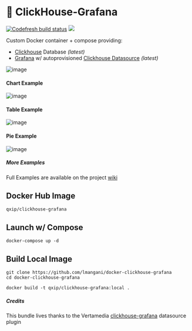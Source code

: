 # :mag_right: ClickHouse-Grafana

[![Codefresh build status]( https://g.codefresh.io/api/badges/build?repoOwner=lmangani&repoName=docker-clickhouse-grafana&branch=master&pipelineName=docker-clickhouse-grafana&accountName=lmangani&type=cf-1)]( https://g.codefresh.io/repositories/lmangani/docker-clickhouse-grafana/builds?filter=trigger:build;branch:master;service:59fdf001a13744000180f5f7~docker-clickhouse-grafana) <img src="https://img.shields.io/docker/pulls/qxip/clickhouse-grafana.svg"/> 

Custom Docker container + compose providing:
* [Clickhouse](https://github.com/yandex/ClickHouse/) Database _(latest)_
* [Grafana](https://github.com/grafana/grafana) w/ autoprovisioned [Clickhouse Datasource](https://github.com/Vertamedia/clickhouse-grafana) _(latest)_

![image](https://user-images.githubusercontent.com/1423657/32409700-ef67af3e-c1b0-11e7-80d6-cf75172f9f38.png)

#### Chart Example
![image](https://user-images.githubusercontent.com/1423657/32409943-84bb92e4-c1b6-11e7-9a79-659e26bac45f.png)

#### Table Example
![image](https://user-images.githubusercontent.com/1423657/32409937-5d0ce874-c1b6-11e7-8f39-f333d47eb817.png)

#### Pie Example
![image](https://user-images.githubusercontent.com/1423657/32410028-19c33b66-c1b8-11e7-85a3-4e92b2c87c90.png)

##### More Examples
Full Examples are available on the project [wiki](https://github.com/lmangani/docker-clickhouse-grafana/wiki)


## Docker Hub Image
```
qxip/clickhouse-grafana
```

## Launch w/ Compose
```
docker-compose up -d
```

## Build Local Image
```
git clone https://github.com/lmangani/docker-clickhouse-grafana
cd docker-clickhouse-grafana

docker build -t qxip/clickhouse-grafana:local .
```
##### Credits
This bundle lives thanks to the Vertamedia [clickhouse-grafana](https://github.com/Vertamedia/clickhouse-grafana) datasource plugin
